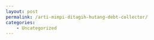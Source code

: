 ```yaml
---
layout: post
permalink: /arti-mimpi-ditagih-hutang-debt-collector/
categories:
    - Uncategorized
---
```


